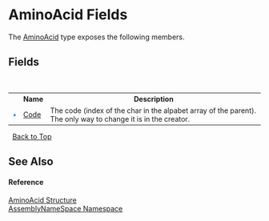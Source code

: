 # AminoAcid Fields
 

The <a href="906567b4-adec-2d74-6183-8174a5b7ae4d">AminoAcid</a> type exposes the following members.


## Fields
&nbsp;<table><tr><th></th><th>Name</th><th>Description</th></tr><tr><td>![Public field](media/pubfield.gif "Public field")</td><td><a href="cef27103-90f2-3332-9678-9c818f2dc81f">Code</a></td><td>
The code (index of the char in the alpabet array of the parent). The only way to change it is in the creator.</td></tr></table>&nbsp;
<a href="#aminoacid-fields">Back to Top</a>

## See Also


#### Reference
<a href="906567b4-adec-2d74-6183-8174a5b7ae4d">AminoAcid Structure</a><br /><a href="6bcc80ef-5cfd-db5f-1eb2-7297d1c16397">AssemblyNameSpace Namespace</a><br />